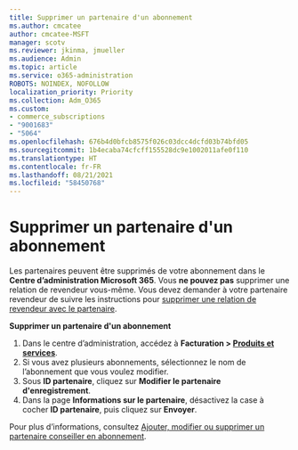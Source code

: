 ```yaml
---
title: Supprimer un partenaire d'un abonnement
ms.author: cmcatee
author: cmcatee-MSFT
manager: scotv
ms.reviewer: jkinma, jmueller
ms.audience: Admin
ms.topic: article
ms.service: o365-administration
ROBOTS: NOINDEX, NOFOLLOW
localization_priority: Priority
ms.collection: Adm_O365
ms.custom:
- commerce_subscriptions
- "9001683"
- "5064"
ms.openlocfilehash: 676b4d0bfcb8575f026c03dcc4dcfd03b74bfd05
ms.sourcegitcommit: 1b4ecaba74cfcff155528dc9e1002011afe0f110
ms.translationtype: HT
ms.contentlocale: fr-FR
ms.lasthandoff: 08/21/2021
ms.locfileid: "58450768"
---
```

# <a name="remove-a-partner-from-a-subscription"></a>Supprimer un partenaire d'un abonnement

Les partenaires peuvent être supprimés de votre abonnement dans le **Centre d’administration Microsoft 365**. Vous **ne pouvez pas** supprimer une relation de revendeur vous-même. Vous devez demander à votre partenaire revendeur de suivre les instructions pour [supprimer une relation de revendeur avec le partenaire](https://docs.microsoft.com/partner-center/remove-a-relationship).

**Supprimer un partenaire d'un abonnement**

1. Dans le centre d’administration, accédez à **Facturation > [Produits et services](https://go.microsoft.com/fwlink/p/?linkid=842054)**.
2. Si vous avez plusieurs abonnements, sélectionnez le nom de l’abonnement que vous voulez modifier.
3. Sous **ID partenaire**, cliquez sur **Modifier le partenaire d'enregistrement**.
4. Dans la page **Informations sur le partenaire**, désactivez la case à cocher **ID partenaire**, puis cliquez sur **Envoyer**.

Pour plus d’informations, consultez [Ajouter, modifier ou supprimer un partenaire conseiller en abonnement](https://docs.microsoft.com/microsoft-365/admin/misc/add-partner?view=o365-worldwide).
